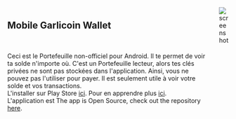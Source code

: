 <!-- Markdown just wasn't enough... I will miss you MD! -->
<div class="columns">
<div class="column">
<h2>Mobile Garlicoin Wallet</h2>
<br>

Ceci est le Portefeuille non-officiel pour Android. Il te permet de voir ta solde n'importe où.
C'est un Portefeuille lecteur, alors tes clés privées ne sont pas stockées dans l'application. Ainsi, vous ne pouvez pas l'utiliser pour payer. Il est seulement utile à voir votre solde et vos transactions.
<br>
L'installer sur Play Store [ici](https://play.google.com/store/apps/details?id=com.garlicoin.androidwallet).
Pour en apprendre plus [ici](https://www.reddit.com/r/garlicoin/comments/7vr51u/devupdate_mobile_garlicoin_wallet/).  
L'application est The app is Open Source, check out the repository [here](https://github.com/pauli2406/Garlicoin-Mobile-Wallet). 
</div>
<div class="column is-one-third">
<img src="https://i.imgur.com/0Gc26uc.jpg" alt="screenshot"/>
</div>
</div>
 
